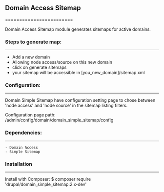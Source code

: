 ## Domain Access Sitemap
========================

Domain Access Sitemap module generates sitemaps for active domains.

### Steps to generate map:
--------------------------
- Add a new domain 
- Allowing node access/source on this new domain
- click on generate sitemaps
- your sitemap will be accessible in [you_new_domain]/sitemap.xml 

### Configuration:
------------------
Domain Simple Sitemap have configuration setting page 
to chose between 'node access' and 'node source' in the sitemap listing filters.

Configuration page path:
/admin/config/domain/domain_simple_sitemap/config

### Dependencies:
-------------
    - Domain Access
	- Simple Sitemap
	
### Installation
-------------
Install with Composer: $ composer require 'drupal/domain_simple_sitemap:2.x-dev'
